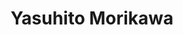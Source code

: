 ---
# Display name
title: "Yasuhito Morikawa"

# Username (this should match the folder name and the name on publications)
authors:
- "yasuhito-morikawa"

# Is this the primary user of the site?
superuser: false

# Role/position (e.g., Professor of Artificial Intelligence)
role: "Master's Student"

# Organizations/Affiliations
organizations:
- name: 
  url: ""

# Short bio (displayed in user profile at end of posts)
bio: 

# List each interest with a dash
interests:
- Take photo
- Develop software
- Play games on my pc

education:
  courses:
  - course: Department of Space Systems Engineering, School of Engineering
    institution: Kyushu Institute of Technology
    year: 2023


# Social/Academic Networking
# For available icons, see: https://wowchemy.com/docs/page-builder/#icons
#   For an email link, use "fas" icon pack, "envelope" icon, and a link in the
#   form "mailto:your-email@example.com" or "#contact" for contact widget.
social:
# - icon: envelope
#   icon_pack: fas
#   link: 
# - icon: twitter
#   icon_pack: fab
#   link: https://twitter.com/USERNAME
# - icon: google-scholar
#   icon_pack: ai
#   link: https://scholar.google.com/citations?user=PERSON-ID
- icon: github
  icon_pack: fab
  link: https://github.com/yattinda
# Link to a PDF of your resume/CV from the About widget.
# To enable, copy your resume/CV to `static/files/cv.pdf` and uncomment the lines below.
# - icon: cv
#   icon_pack: ai
#   link: files/cv.pdf

# Enter email to display Gravatar (if Gravatar enabled in Config)
email: ""

# Highlight the author in author lists? (true/false)
highlight_name: false

# Organizational groups that you belong to (for People widget)
#   Set this to `[]` or comment out if you are not using People widget.
user_groups:
- Student

weight: 202304
---